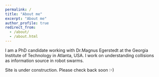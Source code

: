 ```yaml
---
permalink: /
title: "About me"
excerpt: "About me"
author_profile: true
redirect_from:
  - /about/
  - /about.html
---
```

I am a PhD candidate working with Dr.Magnus Egerstedt at the Georgia Institute of Technology in Atlanta, USA. I work on understanding collisions as information source in robot swarms.

Site is under construction. Please check back soon :-)
